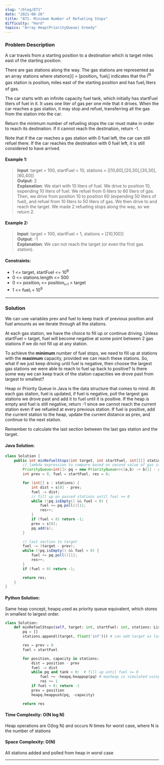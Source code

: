 ```yaml
---
slug: "/blog/871"
date: "2021-08-28"
title: "871. Minimum Number of Refueling Stops"
difficulty: "Hard"
topics: "Array Heap(PriorityQueue) Greedy"
---
```


### Problem Description

A car travels from a starting position to a destination which is target miles east of the starting position.

There are gas stations along the way. The gas stations are represented as an array stations where stations[i] = [position<sub>i</sub>, fuel<sub>i</sub>] indicates that the i<sup>th</sup> gas station is position<sub>i</sub> miles east of the starting position and has fuel<sub>i</sub> liters of gas.

The car starts with an infinite capacity fuel tank, which initially has startFuel liters of fuel in it. It uses one liter of gas per one mile that it drives. When the car reaches a gas station, it may stop and refuel, transferring all the gas from the station into the car.

Return the minimum number of refueling stops the car must make in order to reach its destination. If it cannot reach the destination, return -1.

Note that if the car reaches a gas station with 0 fuel left, the car can still refuel there. If the car reaches the destination with 0 fuel left, it is still considered to have arrived.

#### Example 1:

> **Input**: target = 100, startFuel = 10, stations = [[10,60],[20,30],[30,30],[60,40]] <br> **Output**: 2 <br> **Explanation**: We start with 10 liters of fuel. We drive to position 10, expending 10 liters of fuel. We refuel from 0 liters to 60 liters of gas. Then, we drive from position 10 to position 60 (expending 50 liters of fuel), and refuel from 10 liters to 50 liters of gas. We then drive to and reach the target. We made 2 refueling stops along the way, so we return 2.

#### Example 2:

> **Input**: target = 100, startFuel = 1, stations = [[10,100]] <br> **Output**: -1 <br> **Explanation**: We can not reach the target (or even the first gas station).

#### Constraints:

- 1 <= target, startFuel <= 10<sup>9</sup>
- 0 <= stations.length <= 500
- 0 <= position<sub>i</sub> <= position<sub>i+1</sub> < target
- 1 <= fuel<sub>i</sub> < 10<sup>9</sup>

---

### Solution

We can use variables prev and fuel to keep track of previous position and fuel amounts as we iterate through all the stations.

At each gas station, we have the choice to fill up or continue driving. Unless startFuel = target, fuel will become negative at some point between 2 gas stations if we do not fill up at any station.

To achieve the **minimum** number of fuel stops, we need to fill up at stations with the **maximum** capacity, provided we can reach these stations. So, what if we just keep driving until fuel is negative, then choose the largest gas stations we were able to reach to fuel up back to positive? Is there some way we can keep track of the station capacities we drove past from largest to smallest?

Heap or Priority Queue in Java is the data structure that comes to mind. At each gas station, fuel is updated, if fuel is negative, poll the largest gas stations we drove past and add it to fuel until it is positive. If the heap is empty and fuel is still negative, return -1 since we cannot reach the current station even if we refueled at every previous station. If fuel is positive, add the current station to the heap, update the current distance as prev, and continue to the next station.

Remember to calculate the last section between the last gas station and the target.

#### Java Solution:

```java
class Solution {
    public int minRefuelStops(int target, int startFuel, int[][] stations) {
        // lambda expression to compare based on second value of gas station
        PriorityQueue<int[]> pq = new PriorityQueue<>((a,b) -> b[1] - a[1]);
        int prev = 0, fuel = startFuel, res = 0;

        for (int[] s : stations) {
            int dist = s[0] - prev;
            fuel -= dist;
            // fill up on passed stations until fuel >= 0
            while (!pq.isEmpty() && fuel < 0) {
                fuel += pq.poll()[1];
                res++;
            }
            if (fuel < 0) return -1;
            prev = s[0];
            pq.add(s);
        }

        // last section to target
        fuel -= (target - prev);
        while (!pq.isEmpty() && fuel < 0) {
            fuel += pq.poll()[1];
            res++;
        }
        if (fuel < 0) return -1;

        return res;
    }
}
```

#### Python Solution:

Same heap concept, heapq used as priority queue equivalent, which stores in smallest to largest order.

```Python
class Solution:
    def minRefuelStops(self, target: int, startFuel: int, stations: List[List[int]]) -> int:
        pq = []
        stations.append((target, float('inf'))) # can add target as last station in python List

        res = prev = 0
        fuel = startFuel

        for position, capacity in stations:
            dist = position - prev
            fuel -= dist
            while pq and tank < 0:  # fill up until fuel >= 0
                fuel += -heapq.heappop(pq) # maxheap is simulated using negative values
                res += 1
            if fuel < 0: return -1
            prev = position
            heapq.heappush(pq, -capacity)

        return res
```

#### Time Complexity: **O(N log N)**

Heap operations are O(log N) and occurs N times for worst case, where N is the number of stations

#### Space Complexity: **O(N)**

All stations added and polled from heap in worst case

---
